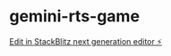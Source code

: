 # gemini-rts-game

[Edit in StackBlitz next generation editor ⚡️](https://stackblitz.com/~/github.com/theSystem85/gemini-rts-game)